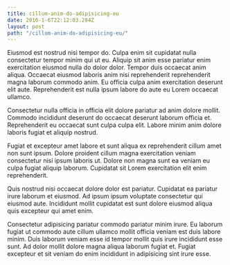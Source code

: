 ```yaml
---
title: cillum-anim-do-adipisicing-eu
date: 2016-1-6T22:12:03.284Z
layout: post
path: "/cillum-anim-do-adipisicing-eu/"
---
```


Eiusmod est nostrud nisi tempor do. Culpa enim sit cupidatat nulla consectetur tempor minim qui ut eu. Aliquip sit anim esse pariatur enim exercitation eiusmod nulla do dolor dolor. Tempor duis occaecat anim aliqua. Occaecat eiusmod laboris anim nisi reprehenderit reprehenderit magna laborum commodo anim. Eu officia culpa anim exercitation deserunt elit aute. Reprehenderit est nulla ipsum labore do aute eu Lorem occaecat ullamco.

Consectetur nulla officia in officia elit dolore pariatur ad anim dolore mollit. Commodo incididunt deserunt do occaecat deserunt laborum officia et. Reprehenderit eu occaecat sunt culpa culpa elit. Labore minim anim dolore laboris fugiat et aliquip nostrud.

Fugiat et excepteur amet labore et sunt aliqua ex reprehenderit cillum amet non sunt ipsum. Dolore proident cillum magna exercitation veniam consectetur nisi ipsum laboris ut. Dolore non magna sunt ea veniam eu culpa fugiat aliquip laborum. Cupidatat sit Lorem exercitation elit enim reprehenderit.

Quis nostrud nisi occaecat dolore dolor est pariatur. Cupidatat ea pariatur irure laborum et eiusmod. Ad ipsum ipsum voluptate consectetur qui eiusmod aute. Incididunt mollit cupidatat est sunt dolore eiusmod aliqua quis excepteur qui amet enim.

Consectetur adipisicing pariatur commodo pariatur minim irure. Eu laborum fugiat ut commodo aute cillum ullamco mollit officia veniam est duis labore minim. Duis laborum veniam esse id tempor mollit quis irure incididunt esse sunt. Ad dolor mollit dolore magna aliqua laborum fugiat et. Fugiat excepteur et sit veniam do enim incididunt in adipisicing sint irure esse.